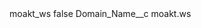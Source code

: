 <?xml version="1.0" encoding="UTF-8"?>
<CustomMetadata xmlns="http://soap.sforce.com/2006/04/metadata" xmlns:xsi="http://www.w3.org/2001/XMLSchema-instance" xmlns:xsd="http://www.w3.org/2001/XMLSchema">
    <label>moakt_ws</label>
    <protected>false</protected>
    <values>
        <field>Domain_Name__c</field>
        <value xsi:type="xsd:string">moakt.ws</value>
    </values>
</CustomMetadata>
